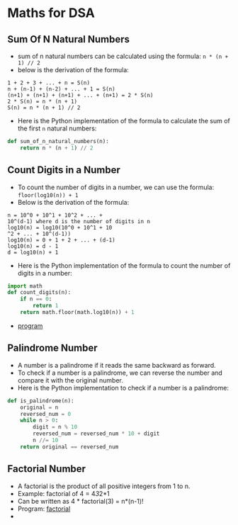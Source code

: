 # Maths for DSA

## Sum Of N Natural Numbers
- sum of n natural numbers can be calculated using the formula: `n * (n + 1) // 2`
- below is the derivation of the formula:
```shell
1 + 2 + 3 + ... + n = S(n)
n + (n-1) + (n-2) + ... + 1 = S(n)
(n+1) + (n+1) + (n+1) + ... + (n+1) = 2 * S(n)
2 * S(n) = n * (n + 1)
S(n) = n * (n + 1) // 2
```

- Here is the Python implementation of the formula to calculate the sum of the first `n` natural numbers:
```python
def sum_of_n_natural_numbers(n):
    return n * (n + 1) // 2
```


## Count Digits in a Number
- To count the number of digits in a number, we can use the formula: `floor(log10(n)) + 1`
- Below is the derivation of the formula:
```shell
n = 10^0 + 10^1 + 10^2 + ... +
10^(d-1) where d is the number of digits in n
log10(n) = log10(10^0 + 10^1 + 10
^2 + ... + 10^(d-1))
log10(n) = 0 + 1 + 2 + ... + (d-1)
log10(n) = d - 1
d = log10(n) + 1
```
- Here is the Python implementation of the formula to count the number of digits in a number:
```python
import math
def count_digits(n):
    if n == 0:
        return 1
    return math.floor(math.log10(n)) + 1
```
- [program](./count_digits.py)


## Palindrome Number
- A number is a palindrome if it reads the same backward as forward.
- To check if a number is a palindrome, we can reverse the number and compare it with the original number.
- Here is the Python implementation to check if a number is a palindrome:
```python
def is_palindrome(n):
    original = n
    reversed_num = 0
    while n > 0:
        digit = n % 10
        reversed_num = reversed_num * 10 + digit
        n //= 10
    return original == reversed_num
```

## Factorial Number
- A factorial is the product of all positive integers from 1 to n.
- Example: factorial of 4 = 4*3*2*1
- Can be written as 4 * factorial(3) = n*(n-1)!
- Program: [factorial](./factorial.py)
- 
